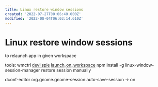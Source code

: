 ```yaml
---
title: Linux restore window sessions
created: '2022-07-27T00:06:40.000Z'
modified: '2022-08-04T06:03:14.610Z'
---
```


# Linux restore window sessions

to relaunch app in given workspace

tools:
wmctrl
[devilspie]()
[launch_on_workspace]()
npm install -g linux-window-session-manager
restore session manually

dconf-editor
org.gnome.gnome-session
auto-save-session -> on
